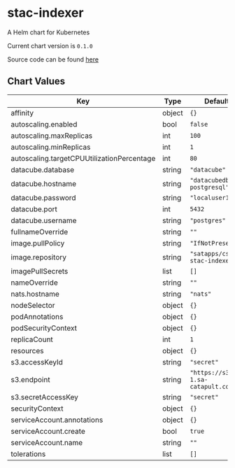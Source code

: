 stac-indexer
============
A Helm chart for Kubernetes

Current chart version is `0.1.0`

Source code can be found [here](https://github.com/SatelliteApplicationsCatapult/cs-stac-indexer)



## Chart Values

| Key | Type | Default | Description |
|-----|------|---------|-------------|
| affinity | object | `{}` |  |
| autoscaling.enabled | bool | `false` |  |
| autoscaling.maxReplicas | int | `100` |  |
| autoscaling.minReplicas | int | `1` |  |
| autoscaling.targetCPUUtilizationPercentage | int | `80` |  |
| datacube.database | string | `"datacube"` |  |
| datacube.hostname | string | `"datacubedb-postgresql"` |  |
| datacube.password | string | `"localuser1234"` |  |
| datacube.port | int | `5432` |  |
| datacube.username | string | `"postgres"` |  |
| fullnameOverride | string | `""` |  |
| image.pullPolicy | string | `"IfNotPresent"` |  |
| image.repository | string | `"satapps/cs-stac-indexer"` |  |
| imagePullSecrets | list | `[]` |  |
| nameOverride | string | `""` |  |
| nats.hostname | string | `"nats"` |  |
| nodeSelector | object | `{}` |  |
| podAnnotations | object | `{}` |  |
| podSecurityContext | object | `{}` |  |
| replicaCount | int | `1` |  |
| resources | object | `{}` |  |
| s3.accessKeyId | string | `"secret"` |  |
| s3.endpoint | string | `"https://s3-uk-1.sa-catapult.co.uk"` |  |
| s3.secretAccessKey | string | `"secret"` |  |
| securityContext | object | `{}` |  |
| serviceAccount.annotations | object | `{}` |  |
| serviceAccount.create | bool | `true` |  |
| serviceAccount.name | string | `""` |  |
| tolerations | list | `[]` |  |

